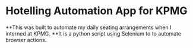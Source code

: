 
# Hotelling Automation App for KPMG

**This was built to automate my daily seating arrangements when I interned at KPMG. 
**It is a python script using Selenium to to automate browser actions.
